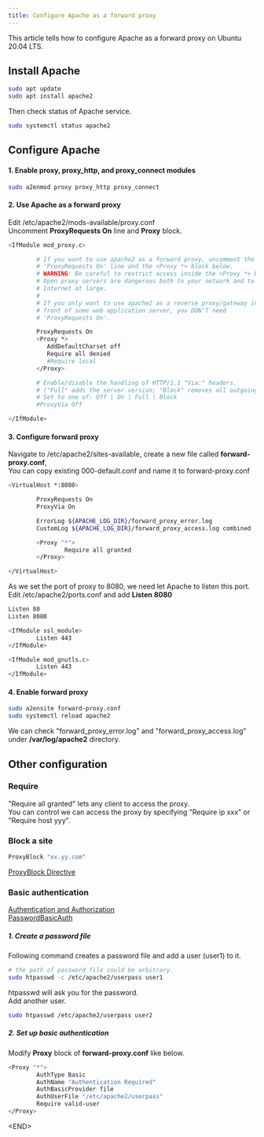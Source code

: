 ```yaml
---
title: Configure Apache as a forward proxy
---
```

This article tells how to configure Apache as a forward proxy on Ubuntu 20.04 LTS.

## Install Apache
```bash
sudo apt update
sudo apt install apache2
```
Then check status of Apache service.
```bash
sudo systemctl status apache2
```

## Configure Apache

#### 1. Enable proxy, proxy_http, and proxy_connect modules
```bash
sudo a2enmod proxy proxy_http proxy_connect
```

#### 2. Use Apache as a forward proxy
Edit /etc/apache2/mods-available/proxy.conf
<br />
Uncomment **ProxyRequests On** line and **Proxy** block.
```bash
<IfModule mod_proxy.c>

        # If you want to use apache2 as a forward proxy, uncomment the
        # 'ProxyRequests On' line and the <Proxy *> block below.
        # WARNING: Be careful to restrict access inside the <Proxy *> block.
        # Open proxy servers are dangerous both to your network and to the
        # Internet at large.
        #
        # If you only want to use apache2 as a reverse proxy/gateway in
        # front of some web application server, you DON'T need
        # 'ProxyRequests On'.

        ProxyRequests On
        <Proxy *>
           AddDefaultCharset off
           Require all denied
           #Require local
        </Proxy>

        # Enable/disable the handling of HTTP/1.1 "Via:" headers.
        # ("Full" adds the server version; "Block" removes all outgoing Via: headers)
        # Set to one of: Off | On | Full | Block
        #ProxyVia Off

</IfModule>
```

#### 3. Configure forward proxy
Navigate to /etc/apache2/sites-available, create a new file called **forward-proxy.conf**, <br />
You can copy existing 000-default.conf and name it to forward-proxy.conf
```bash
<VirtualHost *:8080>

        ProxyRequests On
        ProxyVia On

        ErrorLog ${APACHE_LOG_DIR}/forward_proxy_error.log
        CustomLog ${APACHE_LOG_DIR}/forward_proxy_access.log combined

        <Proxy "*">
                Require all granted
        </Proxy>

</VirtualHost>
```

As we set the port of proxy to 8080, we need let Apache to listen this port.<br />
Edit /etc/apache2/ports.conf and add **Listen 8080**

```bash
Listen 80
Listen 8080

<IfModule ssl_module>
        Listen 443
</IfModule>

<IfModule mod_gnutls.c>
        Listen 443
</IfModule>
```

#### 4. Enable forward proxy
```bash
sudo a2ensite forward-proxy.conf
sudo systemctl reload apache2
```

We can check "forward_proxy_error.log" and "forward_proxy_access.log" under **/var/log/apache2** directory.

## Other configuration

### Require
"Require all granted" lets any client to access the proxy.<br />
You can control we can access the proxy by specifying "Require ip xxx" or "Require host yyy".

### Block a site
```bash
ProxyBlock "xx.yy.com"
```
<a href="https://httpd.apache.org/docs/2.4/mod/mod_proxy.html#proxyblock" target="_blank">ProxyBlock Directive</a>

### Basic authentication
<a href="https://httpd.apache.org/docs/2.4/howto/auth.html" target="_blank">Authentication and Authorization</a>
<br />
<a href="https://cwiki.apache.org/confluence/display/HTTPD/PasswordBasicAuth" target="_blank">PasswordBasicAuth</a>

##### 1. Create a password file
Following command creates a password file and add a user (user1) to it.
```bash
# the path of password file could be arbitrary.
sudo htpasswd -c /etc/apache2/userpass user1
```
htpasswd will ask you for the password.<br />
Add another user.
```bash
sudo htpasswd /etc/apache2/userpass user2
```

##### 2. Set up basic authentication
Modify **Proxy** block of **forward-proxy.conf** like below.
```bash
<Proxy "*">
        AuthType Basic
        AuthName "Authentication Required"
        AuthBasicProvider file
        AuthUserFile "/etc/apache2/userpass"
        Require valid-user
</Proxy>
```

&lt;END&gt;
